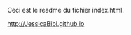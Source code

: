 Ceci est le readme du fichier index.html.

<a href="JessicaBibi.github.io">http://JessicaBibi.github.io</a>